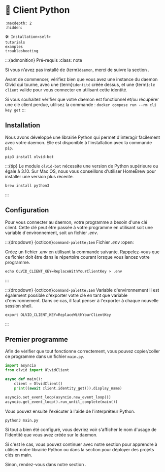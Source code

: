 # 🐍 Client Python

```{toctree}
:maxdepth: 2
:hidden:

🛠️ Installation<self>
tutorials
examples
troubleshooting
```

:::{admonition} Pré-requis
:class: note

Si vous n'avez pas installé de {term}`daemon`, merci de suivre la section [](/index).

Avant de commencer, vérifiez bien que vous avez une instance du daemon Olvid qui tourne, avec
une {term}`identité` créée dessus, et une {term}`clé client` valide pour vous connecter en utilisant cette identité.

Si vous souhaitez vérifier que votre daemon est fonctionnel et/ou récupérer une clé client perdue, utilisez la commande : `docker compose run --rm cli key get`
:::

## Installation
Nous avons développé une librairie Python qui permet d'interagir facilement avec votre daemon.
Elle est disponible à l'installation avec la commande `pip`.

```shell
pip3 install olvid-bot
```

:::{tip}
Le module `olvid-bot` nécessite une version de Python supérieure ou égale à 3.10.
Sur Mac OS, nous vous conseillons d'utiliser HomeBrew pour installer une version plus récente.
```shell
brew install python3
```
:::

## Configuration
Pour vous connecter au daemon, votre programme a besoin d'une clé client. 
Cette clé peut être passée à votre programme en utilisant soit une variable d'environnement, soit un fichier *.env*.

:::{dropdown} {octicon}`command-palette;1em` Fichier *.env*
  :open:

Créez un fichier *.env* en utilisant la commande suivante. 
Rappelez-vous que ce fichier doit être dans le répertoire courant lorsque vous lancez votre programme.

```shell
echo OLVID_CLIENT_KEY=ReplaceWithYourClientKey > .env
```
:::

:::{dropdown} {octicon}`command-palette;1em` Variable d'environnement
Il est également possible d'exporter votre clé en tant que variable d'environnement. 
Dans ce cas, il faut penser à l'exporter à chaque nouvelle session shell.

```shell
export OLVID_CLIENT_KEY=ReplaceWithYourClientKey
```
:::

## Premier programme
Afin de vérifier que tout fonctionne correctement, vous pouvez copier/coller ce programme dans un fichier `main.py`.

```python
import asyncio
from olvid import OlvidClient

async def main():
    client = OlvidClient()
    print((await client.identity_get()).display_name)

asyncio.set_event_loop(asyncio.new_event_loop())
asyncio.get_event_loop().run_until_complete(main())
```

Vous pouvez ensuite l'exécuter à l'aide de l'interpréteur Python.
```shell
python3 main.py
```

Si tout a bien été configuré, vous devriez voir s'afficher le nom d'usage de l'identité que vous avez créée sur le daemon.

Si c'est le cas, vous pouvez continuer avec notre section [](/python/tutorials) pour apprendre à utiliser notre librairie Python ou dans la section [](/python/examples) pour déployer des projets clés en main.

Sinon, rendez-vous dans notre section [](/python/troubleshooting).